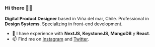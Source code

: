 ### Hi there 👋🏽

**Digital Product Designer** based in Viña del mar, Chile. Professional in **Design Systems**. Specializing in front-end development.

- 🚀 I have experience with **NextJS, KeystoneJS, MongoDB** y **React**.
- 📫 Find me on [Instagram](https://instagram.com/alvaaz) and [Twitter](https://twitter.com/alvaaz).
